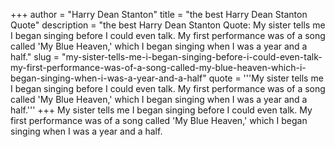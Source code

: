 +++
author = "Harry Dean Stanton"
title = "the best Harry Dean Stanton Quote"
description = "the best Harry Dean Stanton Quote: My sister tells me I began singing before I could even talk. My first performance was of a song called 'My Blue Heaven,' which I began singing when I was a year and a half."
slug = "my-sister-tells-me-i-began-singing-before-i-could-even-talk-my-first-performance-was-of-a-song-called-my-blue-heaven-which-i-began-singing-when-i-was-a-year-and-a-half"
quote = '''My sister tells me I began singing before I could even talk. My first performance was of a song called 'My Blue Heaven,' which I began singing when I was a year and a half.'''
+++
My sister tells me I began singing before I could even talk. My first performance was of a song called 'My Blue Heaven,' which I began singing when I was a year and a half.
